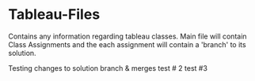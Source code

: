 # Tableau-Files
Contains any information regarding tableau classes. 
Main file will contain Class Assignments and the each assignment will contain a 'branch' to its solution.

Testing changes to solution branch & merges
test # 2
test #3
